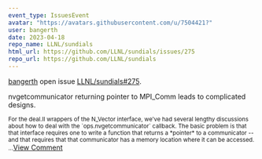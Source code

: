 ```yaml
---
event_type: IssuesEvent
avatar: "https://avatars.githubusercontent.com/u/7504421?"
user: bangerth
date: 2023-04-18
repo_name: LLNL/sundials
html_url: https://github.com/LLNL/sundials/issues/275
repo_url: https://github.com/LLNL/sundials
---
```


<a href='https://github.com/bangerth' target='_blank'>bangerth</a> open issue <a href='https://github.com/LLNL/sundials/issues/275' target='_blank'>LLNL/sundials#275</a>.

<p>nvgetcommunicator returning pointer to MPI_Comm leads to complicated designs.</p><small>For the deal.II wrappers of the N_Vector interface, we've had several lengthy discussions about how to deal with the `ops.nvgetcommunicator` callback. The basic problem is that that interface requires one to write a function that returns a *pointer* to a communicator -- and that requires that that communicator has a memory location where it can be accessed....</small><a href='https://github.com/LLNL/sundials/issues/275' target='_blank'>View Comment</a>